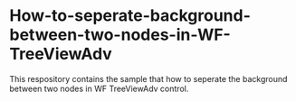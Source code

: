 # How-to-seperate-background-between-two-nodes-in-WF-TreeViewAdv
This respository contains the sample that how to seperate the background between two nodes in WF TreeViewAdv control.
